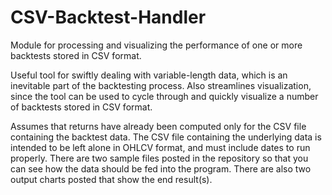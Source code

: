 # CSV-Backtest-Handler

Module for processing and visualizing the performance of one or more backtests stored in CSV format.

Useful tool for swiftly dealing with variable-length data, which is an inevitable part of the backtesting process. Also streamlines visualization, since the tool can be used to cycle through and quickly visualize a number of backtests stored in CSV format.

Assumes that returns have already been computed only for the CSV file containing the backtest data. The CSV file containing the underlying data is intended to be left alone in OHLCV format, and must include dates to run properly. There are two sample files posted in the repository so that you can see how the data should be fed into the program. There are also two output charts posted that show the end result(s).
